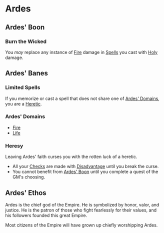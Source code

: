# Ardes

## Ardes' Boon

### Burn the Wicked

You *may* replace any instance of [Fire](../../Spell%20Domains/Fire.md) damage in [Spells](../../Spells.md) you cast with [Holy](../../../../Damage%20Types/Holy.md) damage.

## Ardes' Banes

### Limited Spells

If you memorize or cast a spell that does not share one of [Ardes' Domains](#Ardes'%20Domains), you are a [Heretic](Ardes.md#Heresy).

### Ardes' Domains

- [Fire](../../Spell%20Domains/Fire.md)
- [Life](../../Spell%20Domains/Life.md)

### Heresy

Leaving Ardes' faith curses you with the rotten luck of a heretic.

- All your [Checks](../../../../Game%20Procedures/Check.md) are made with [Disadvantage](../../../../Game%20Procedures/Dice%20Rolls/Disadvantage.md) until you break the curse.
- You cannot benefit from [Ardes' Boon](Ardes.md#Ardes'%20Boon) until you complete a quest of the GM's choosing.

## Ardes' Ethos

Ardes is the chief god of the Empire. He is symbolized by honor, valor, and justice. He is the patron of those who fight fearlessly for their values, and his followers founded this great Empire.

Most citizens of the Empire will have grown up chiefly worshipping Ardes.
